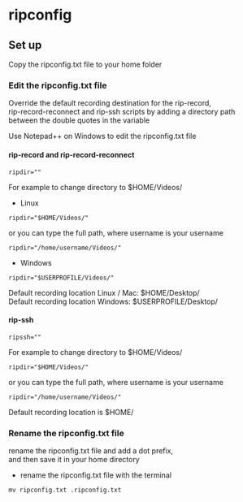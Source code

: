 # ripconfig


## Set up

Copy the ripconfig.txt file to your home folder

### Edit the ripconfig.txt file

Override the default recording destination for the rip-record,  
rip-record-reconnect and rip-ssh scripts by adding a directory path between the double quotes in the variable

Use Notepad++ on Windows to edit the ripconfig.txt file

#### rip-record and rip-record-reconnect

```
ripdir=""
```

For example to change directory to $HOME/Videos/

* Linux

```
ripdir="$HOME/Videos/"
```

or you can type the full path, where username is your username

```
ripdir="/home/username/Videos/"
```

* Windows

```
ripdir="$USERPROFILE/Videos/"
```

Default recording location Linux / Mac: $HOME/Desktop/  
Default recording location Windows: $USERPROFILE/Desktop/

#### rip-ssh

```
ripssh=""
```

For example to change directory to $HOME/Videos/

```
ripdir="$HOME/Videos/"
```

or you can type the full path, where username is your username

```
ripdir="/home/username/Videos/"
```

Default recording location is $HOME/

### Rename the ripconfig.txt file 

rename the ripconfig.txt file and add a dot prefix,  
and then save it in your home directory

* rename the ripconfig.txt file with the terminal

```
mv ripconfig.txt .ripconfig.txt
```
